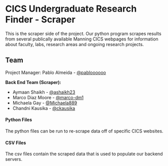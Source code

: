 
# CICS Undergraduate Research Finder - Scraper

This is the scraper side of the project. Our python program scrapes results from several publically available Manning CICS webpages for information about faculty, labs, research areas and ongoing research projects.  

## Team
Project Manager: Pablo Almeida - [@pabloooooo](https://www.github.com/pabloooooo)

**Back End Team (Scraper):**
- Aymaan Shaikh - [@ashaikh23](https://www.github.com/ashaikh23)
- Marco Diaz Moore - [@marco-dm1](https://www.github.com/marco-dm1)
- Michaela Gay - [@Michaela889](https://www.github.com/Michaela889)
- Chandni Kausika - [@ckausika](https://www.github.com/ckausika)

#### Python Files
 The python files can be run to re-scrape data off of specific CICS websites. 

 #### CSV Files
 The csv files contain the scraped data that is used to populate our backend servers. 
